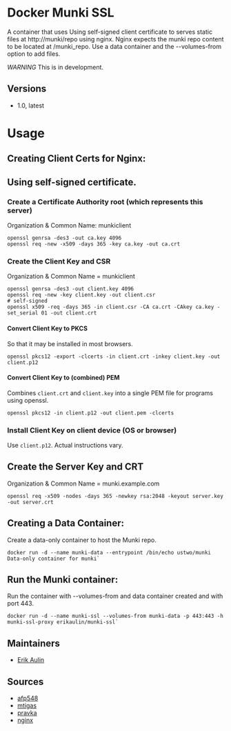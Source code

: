 # Docker Munki SSL

A container that uses Using self-signed client certificate to serves static files at http://munki/repo using nginx.
Nginx expects the munki repo content to be located at /munki_repo. Use a data container and the --volumes-from option to add files.

*WARNING* This is in development.

## Versions

* 1.0, latest

# Usage
Creating Client Certs for Nginx:
---
## Using self-signed certificate.
### Create a Certificate Authority root (which represents this server)
Organization & Common Name: munkiclient

    openssl genrsa -des3 -out ca.key 4096
    openssl req -new -x509 -days 365 -key ca.key -out ca.crt

### Create the Client Key and CSR
Organization & Common Name = munkiclient

    openssl genrsa -des3 -out client.key 4096
    openssl req -new -key client.key -out client.csr
    # self-signed
    openssl x509 -req -days 365 -in client.csr -CA ca.crt -CAkey ca.key -set_serial 01 -out client.crt

#### Convert Client Key to PKCS
So that it may be installed in most browsers.

    openssl pkcs12 -export -clcerts -in client.crt -inkey client.key -out client.p12

#### Convert Client Key to (combined) PEM
Combines `client.crt` and `client.key` into a single PEM file for programs using openssl.

    openssl pkcs12 -in client.p12 -out client.pem -clcerts

### Install Client Key on client device (OS or browser)
Use `client.p12`. Actual instructions vary.

## Create the Server Key and CRT
Organization & Common Name = munki.example.com

    openssl req -x509 -nodes -days 365 -newkey rsa:2048 -keyout server.key -out server.crt

## Creating a Data Container:
Create a data-only container to host the Munki repo.

    docker run -d --name munki-data --entrypoint /bin/echo ustwo/munki Data-only container for munki`

## Run the Munki container:
Run the container with --volumes-from and data container created and with port 443.

    docker run -d --name munki-ssl --volumes-from munki-data -p 443:443 -h munki-ssl-proxy erikaulin/munki-ssl`

## Maintainers

* [Erik Aulin](mailto:erik@ustwo.com)

## Sources

* [afp548](https://www.afp548.com/2015/01/22/building-munki-with-docker)
* [mtigas](https://gist.github.com/mtigas/952344)
* [pravka](https://pravka.net/nginx-mutual-auth)
* [nginx](http://wiki.nginx.org/FullExample)
